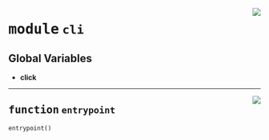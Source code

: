 <!-- markdownlint-disable -->

<a href="https://github.com/gizatechxyz/giza-cli/blob/main/giza/cli.py#L0"><img align="right" style="float:right;" src="https://img.shields.io/badge/-source-cccccc?style=flat-square"></a>

# <kbd>module</kbd> `cli`




**Global Variables**
---------------
- **click**

---

<a href="https://github.com/gizatechxyz/giza-cli/blob/main/giza/cli.py#L180"><img align="right" style="float:right;" src="https://img.shields.io/badge/-source-cccccc?style=flat-square"></a>

## <kbd>function</kbd> `entrypoint`

```python
entrypoint()
```






